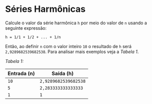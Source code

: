 # Séries Harmônicas

Calcule o valor da série harmônica `h` por meio do valor de `n` usando a seguinte expressão:

```
h = 1/1 + 1/2 + ... + 1/n
```

Então, ao definir `n` com o valor inteiro `10` o resultado de `h` será `2,9289682539682538`. Para analisar mais exemplos veja a _Tabela 1_.

_Tabela 1:_

| Entrada (n) | Saída (h)            |
| ----------- | -------------------- |
| `10`        | `2,9289682539682538` |
| `5`         | `2,283333333333333`  |
| `1`         | `1`                  |
